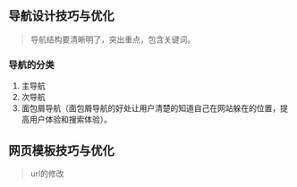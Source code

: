 ## 导航设计技巧与优化
> 导航结构要清晰明了，突出重点，包含关键词。
### 导航的分类
1. 主导航
2. 次导航
3. 面包屑导航（面包屑导航的好处让用户清楚的知道自己在网站躲在的位置，提高用户体验和搜索体验）。
## 网页模板技巧与优化
> url的修改
